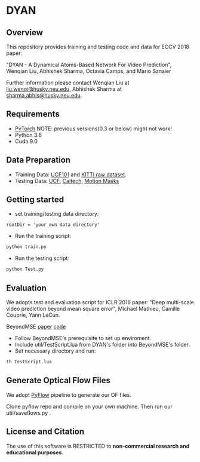 # DYAN 

## Overview
This repository provides training and testing code and data for ECCV 2018 paper:

"DYAN - A Dynamical Atoms-Based Network For Video Prediction", Wenqian Liu, Abhishek Sharma, Octavia Camps, and Mario Sznaier

Further information please contact Wenqian Liu at liu.wenqi@husky.neu.edu, Abhishek Sharma at sharma.abhis@husky.neu.edu.

## Requirements
* [PyTorch](https://pytorch.org/) NOTE: previous versions(0.3 or below) might not work!
* Python 3.6
* Cuda 9.0

## Data Preparation
* Training Data: [UCF101](http://crcv.ucf.edu/data/UCF101.php) and [KITTI raw dataset](http://www.cvlibs.net/datasets/kitti/raw_data.php).
* Testing Data: [UCF](https://drive.google.com/drive/u/1/folders/1JFYBTeJQPEzpC0ExWNUV4-NKb02TmsIs), [Caltech](https://drive.google.com/drive/u/1/folders/1JFYBTeJQPEzpC0ExWNUV4-NKb02TmsIs), [Motion Masks](https://drive.google.com/drive/u/1/folders/1Wo1JKyYlB-5wcXis4jp3zpGYgJB5hcKo)

## Getting started
* set training/testing data directory:
```
rootDir = 'your own data directory'

```
* Run the training script:
``` bash
python train.py
```
* Run the testing script:
``` bash
python Test.py
```
## Evaluation
We adopts test and evaluation script for ICLR 2016 paper: "Deep multi-scale video prediction beyond mean square error", Michael Mathieu, Camille Couprie, Yann LeCun.

BeyondMSE  [paper](http://arxiv.org/abs/1511.05440)  [code](https://github.com/coupriec/VideoPredictionICLR2016)

* Follow BeyondMSE's prerequisite to set up enviroment.  
* Include util/TestScript.lua from DYAN's folder into BeyondMSE's folder.
* Set necessary directory and run:
``` bash
th TestScript.lua
```

## Generate Optical Flow Files
We adopt [PyFlow](https://github.com/pathak22/pyflow) pipeline to generate our OF files. 

Clone pyflow repo and compile on your own machine. Then run our util/saveflows.py .

## License and Citation
The use of this software is RESTRICTED to **non-commercial research and educational purposes**.

```

```
